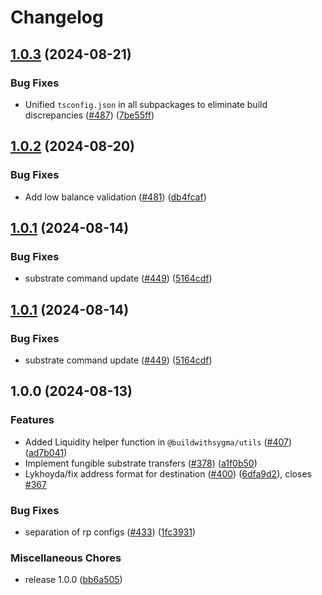 # Changelog

## [1.0.3](https://github.com/sygmaprotocol/sygma-sdk/compare/substrate-v1.0.2...substrate-v1.0.3) (2024-08-21)


### Bug Fixes

* Unified `tsconfig.json` in all subpackages to eliminate build discrepancies ([#487](https://github.com/sygmaprotocol/sygma-sdk/issues/487)) ([7be55ff](https://github.com/sygmaprotocol/sygma-sdk/commit/7be55ffed0dc079887ba7bfe11917dda4ddf890b))

## [1.0.2](https://github.com/sygmaprotocol/sygma-sdk/compare/substrate-v1.0.1...substrate-v1.0.2) (2024-08-20)


### Bug Fixes

* Add low balance validation  ([#481](https://github.com/sygmaprotocol/sygma-sdk/issues/481)) ([db4fcaf](https://github.com/sygmaprotocol/sygma-sdk/commit/db4fcaf879e673674bd5c1cf97b86bab59c4a0ff))

## [1.0.1](https://github.com/sygmaprotocol/sygma-sdk/compare/substrate-v1.0.0...substrate-v1.0.1) (2024-08-14)


### Bug Fixes

* substrate command update ([#449](https://github.com/sygmaprotocol/sygma-sdk/issues/449)) ([5164cdf](https://github.com/sygmaprotocol/sygma-sdk/commit/5164cdffdb56fd9973c05af043b426440cdbcfa5))

## [1.0.1](https://github.com/sygmaprotocol/sygma-sdk/compare/substrate-v1.0.0...substrate-v1.0.1) (2024-08-14)


### Bug Fixes

* substrate command update ([#449](https://github.com/sygmaprotocol/sygma-sdk/issues/449)) ([5164cdf](https://github.com/sygmaprotocol/sygma-sdk/commit/5164cdffdb56fd9973c05af043b426440cdbcfa5))

## 1.0.0 (2024-08-13)


### Features

* Added Liquidity helper function in `@buildwithsygma/utils` ([#407](https://github.com/sygmaprotocol/sygma-sdk/issues/407)) ([ad7b041](https://github.com/sygmaprotocol/sygma-sdk/commit/ad7b041fd0ae510e3b91cf171ed9db15fccc1a2a))
* Implement fungible substrate transfers  ([#378](https://github.com/sygmaprotocol/sygma-sdk/issues/378)) ([a1f0b50](https://github.com/sygmaprotocol/sygma-sdk/commit/a1f0b50ea8d90046595d72d876f012cbeb4048f2))
* Lykhoyda/fix address format for destination ([#400](https://github.com/sygmaprotocol/sygma-sdk/issues/400)) ([6dfa9d2](https://github.com/sygmaprotocol/sygma-sdk/commit/6dfa9d238cfd6ab9cade9fae4cd33497d07d5d96)), closes [#367](https://github.com/sygmaprotocol/sygma-sdk/issues/367)


### Bug Fixes

* separation of rp configs ([#433](https://github.com/sygmaprotocol/sygma-sdk/issues/433)) ([1fc3931](https://github.com/sygmaprotocol/sygma-sdk/commit/1fc393170d5f495854eeba0f1f7c41b3e3ae4c4e))


### Miscellaneous Chores

* release 1.0.0 ([bb6a505](https://github.com/sygmaprotocol/sygma-sdk/commit/bb6a5053d843960f445f0dacebe101745f4d908f))
